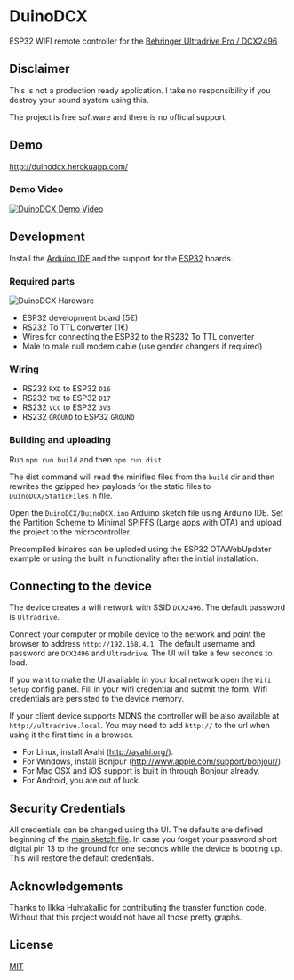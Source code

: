 
DuinoDCX
========
ESP32 WIFI remote controller for the [Behringer Ultradrive Pro / DCX2496](http://www.musictri.be/p/P0B6H)

## Disclaimer
This is not a production ready application. I take no responsibility if you destroy your sound system using this.

The project is free software and there is no official support. 

## Demo
http://duinodcx.herokuapp.com/

### Demo Video
[![DuinoDCX Demo Video](https://img.youtube.com/vi/Z5CDjev1ydA/0.jpg)](https://www.youtube.com/watch?v=Z5CDjev1ydA)
  
## Development
Install the [Arduino IDE](https://www.arduino.cc/en/Main/Software) and the support for the [ESP32](https://github.com/espressif/arduino-esp32#installation-instructions) boards.

### Required parts
![DuinoDCX Hardware](https://i.imgur.com/zYhEit9.jpg)

* ESP32 development board (5€)
* RS232 To TTL converter (1€)
* Wires for connecting the ESP32 to the RS232 To TTL converter
* Male to male null modem cable (use gender changers if required)

### Wiring
* RS232 `RXD` to ESP32 `D16`
* RS232 `TXD` to ESP32 `D17`
* RS232 `VCC` to ESP32 `3V3`
* RS232 `GROUND` to ESP32 `GROUND`

### Building and uploading
Run `npm run build` and then `npm run dist`

The dist command will read the minified files from the `build` dir and then rewrites the gzipped hex payloads for the static files to `DuinoDCX/StaticFiles.h` file.

Open the `DuinoDCX/DuinoDCX.ino` Arduino sketch file using Arduino IDE. Set the Partition Scheme to Minimal SPIFFS (Large apps with OTA) and upload the project to the microcontroller.

Precompiled binaires can be uploded using the ESP32 OTAWebUpdater example or using the built in functionality after the initial installation.

## Connecting to the device
The device creates a wifi network with SSID `DCX2496`. The default password is `Ultradrive`.

Connect your computer or mobile device to the network and point the browser to address `http://192.168.4.1`. The default username and password are `DCX2496` and `Ultradrive`. The UI will take a few seconds to load.

If you want to make the UI available in your local network open the `Wifi Setup` config panel. Fill in your wifi credential and submit the form. Wifi credentials are persisted to the device memory.

If your client device supports MDNS the controller will be also available at `http://ultradrive.local`. You may need to add `http://` to the url when using it the first time in a browser.
  - For Linux, install Avahi (http://avahi.org/).
  - For Windows, install Bonjour (http://www.apple.com/support/bonjour/).
  - For Mac OSX and iOS support is built in through Bonjour already.
  - For Android, you are out of luck.

## Security Credentials
All credentials can be changed using the UI. The defaults are defined beginning of the [main sketch file](https://github.com/lasselukkari/DuinoDCX/blob/master/DuinoDCX/DuinoDCX.ino). In case you forget your password short digital pin 13 to the ground for one seconds while the device is booting up. This will restore the default credentials.

## Acknowledgements
Thanks to Ilkka Huhtakallio for contributing the transfer function code. Without that this project would not have all those pretty graphs.

## License
[MIT](LICENSE)
